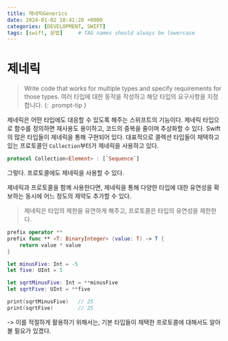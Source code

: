 ```yaml
---
title: 제네릭Generics
date: 2024-01-02 18:41:28 +0900
categories: [DEVELOPMENT, SWIFT]
tags: [swift, 문법]     # TAG names should always be lowercase
---
```

# 제네릭
>Write code that works for multiple types and specify requirements for those types.
>여러 타입에 대한 동작을 작성하고 해당 타입의 요구사항을 지정합니다.
{: .prompt-tip }


제네릭은 어떤 타입에도 대응할 수 있도록 해주는 스위프트의 기능이다.
제네릭 타입으로 함수를 정의하면 재사용도 용이하고, 코드의 중복을 줄이며 추상화할 수 있다.
Swift의 많은 타입들이 제네릭을 통해 구현되어 있다. 대표적으로 콜렉션 타입들이 채택하고 있는 프로토콜인 `Collection`부터가 제네릭을 사용하고 있다.

```swift
protocol Collection<Element> : [`Sequence`]
```
그렇다. 프로토콜에도 제네릭을 사용할 수 있다.

제네릭과 프로토콜을 함께 사용한다면, 제네릭을 통해 다양한 타입에 대한 유연성을 확보하는 동시에 어느 정도의 제약도 추가할 수 있다. 
> 제네릭은 타입의 제한을 유연하게 해주고, 프로토콜은 타입의 유연성을 제한한다.

```swift
prefix operator **
prefix func ** <T: BinaryInteger> (value: T) -> T {
	return value * value
}

let minusFive: Int = -5
let five: UInt = 5

let sqrtMinusFive: Int = **minusFive
let sqrtFive: UInt = **five

print(sqrtMinusFive)   // 25
print(sqrtFive)        // 25
```


-> 이를 적절하게 활용하기 위해서는, 기본 타입들이 채택한 프로토콜에 대해서도 알아볼 필요가 있겠다.